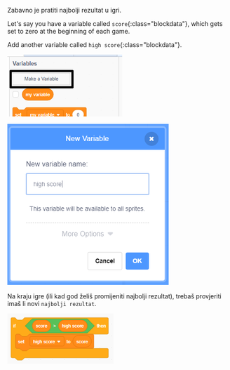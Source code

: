 Zabavno je pratiti najbolji rezultat u igri.

Let's say you have a variable called `score`{:class="blockdata"}, which gets set to zero at the beginning of each game.

Add another variable called `high score`{:class="blockdata"}.

![click make make a variable](images/make-variable-annotated.png)

![enter name high score](images/make-high-score-variable.png)

Na kraju igre (ili kad god želiš promijeniti najbolji rezultat), trebaš provjeriti imaš li novi `najbolji rezultat`.

![screenshot](images/check-for-high-score.png)